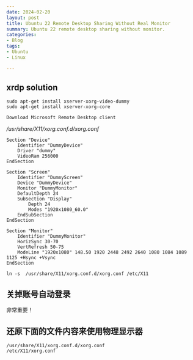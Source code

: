 ```yaml
---
date: 2024-02-20
layout: post
title: Ubuntu 22 Remote Desktop Sharing Without Real Monitor
summary: Ubuntu 22 remote desktop sharing without monitor.
categories:
- Blog
tags:
- Ubuntu
- Linux

---
```




## xrdp solution
```
sudo apt-get install xserver-xorg-video-dummy
sudo apt-get install xserver-xorg-core

Download Microsoft Remote Desktop client
```

*/usr/share/X11/xorg.conf.d/xorg.conf*
```
Section "Device"
    Identifier "DummyDevice"
    Driver "dummy"
    VideoRam 256000
EndSection

Section "Screen"
    Identifier "DummyScreen"
    Device "DummyDevice"
    Monitor "DummyMonitor"
    DefaultDepth 24
    SubSection "Display"
        Depth 24
        Modes "1920x1080_60.0"
    EndSubSection
EndSection

Section "Monitor"
    Identifier "DummyMonitor"
    HorizSync 30-70
    VertRefresh 50-75
    ModeLine "1920x1080" 148.50 1920 2448 2492 2640 1080 1084 1089 1125 +Hsync +Vsync
EndSection
```

```
ln -s  /usr/share/X11/xorg.conf.d/xorg.conf /etc/X11
```

## 关掉账号自动登录
非常重要！

## 还原下面的文件内容来使用物理显示器
```
/usr/share/X11/xorg.conf.d/xorg.conf
/etc/X11/xorg.conf 
```
